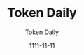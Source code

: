 ---
layout: media
title: Token Daily
date: 1111-11-11
categories: ['Newsletters']
author: ['Token Daily']
excerpt: Stay up to date on all things crypto and blockchain Token Daily is a place to discover trending news and products in crypto and blockchain..
external_url: https://www.tokendaily.co/
---